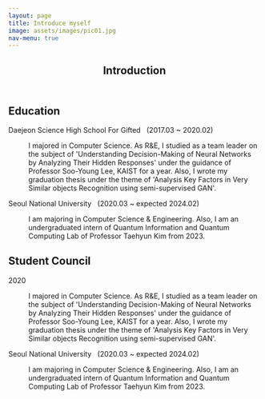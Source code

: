 ```yaml
---
layout: page
title: Introduce myself
image: assets/images/pic01.jpg
nav-menu: true
---
```


<!-- Main -->
<div id="main" class="alt">

<!-- One -->
<section id="one">
	<div class="inner">
		<header class="major">
			<h1>Introduction</h1>
		</header>

<!-- Education -->
<h2 id="content">Education</h2>

<dl>
	<dt>Daejeon Science High School For Gifted &nbsp; (2017.03 ~ 2020.02)</dt>
	<dd>
		<p>I majored in Computer Science. As R&E, I studied as a team leader on the subject of 'Understanding Decision-Making of Neural Networks by Analyzing Their Hidden Responses' under the guidance of Professor Soo-Young Lee, KAIST for a year. Also, I wrote my graduation thesis under the theme of 'Analysis Key Factors in Very Similar objects Recognition using semi-supervised GAN'.</p>
	</dd>
	<dt>Seoul National University &nbsp; (2020.03 ~ expected 2024.02)</dt>
	<dd>
		<p>I am majoring in Computer Science & Engineering. Also, I am an undergraduated intern of Quantum Information and Quantum Computing Lab of Professor Taehyun Kim from 2023.</p>
	</dd>
</dl>

<!-- Student Council -->
<h2 id="content">Student Council</h2>

<dl>
	<dt>2020</dt>
	<dd>
		<p>I majored in Computer Science. As R&E, I studied as a team leader on the subject of 'Understanding Decision-Making of Neural Networks by Analyzing Their Hidden Responses' under the guidance of Professor Soo-Young Lee, KAIST for a year. Also, I wrote my graduation thesis under the theme of 'Analysis Key Factors in Very Similar objects Recognition using semi-supervised GAN'.</p>
	</dd>
	<dt>Seoul National University &nbsp; (2020.03 ~ expected 2024.02)</dt>
	<dd>
		<p>I am majoring in Computer Science & Engineering. Also, I am an undergraduated intern of Quantum Information and Quantum Computing Lab of Professor Taehyun Kim from 2023.</p>
	</dd>
</dl>

</div>
</section>

</div>
